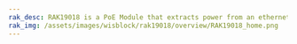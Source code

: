 ```yaml
---
rak_desc: RAK19018 is a PoE Module that extracts power from an ethernet cable. This module is based on the Silvertel Ag9905MT converter board and compatible with the IEEE 802.3af PoE standard.
rak_img: /assets/images/wisblock/rak19018/overview/RAK19018_home.png
---
```


<rk-redirect to="/Product-Categories/WisBlock/RAK19018/Overview/" />